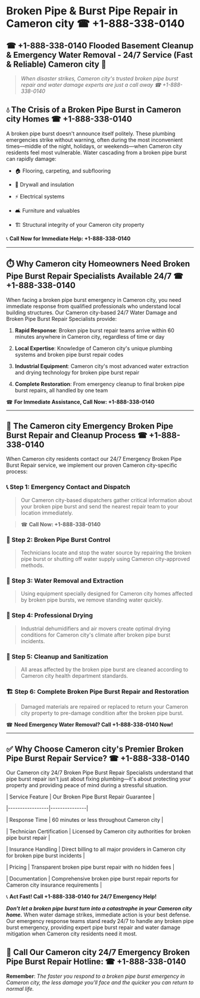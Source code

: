 # Broken Pipe & Burst Pipe Repair in Cameron city ☎ +1-888-338-0140  
## ☎ +1-888-338-0140 Flooded Basement Cleanup & Emergency Water Removal - 24/7 Service (Fast & Reliable) Cameron city 🚨  

> *When disaster strikes, Cameron city's trusted broken pipe burst repair and water damage experts are just a call away ☎ +1-888-338-0140*  

## 💧 The Crisis of a Broken Pipe Burst in Cameron city Homes ☎ +1-888-338-0140  

A broken pipe burst doesn't announce itself politely. These plumbing emergencies strike without warning, often during the most inconvenient times—middle of the night, holidays, or weekends—when Cameron city residents feel most vulnerable. Water cascading from a broken pipe burst can rapidly damage:  

* 🏠 Flooring, carpeting, and subflooring  
* 🧱 Drywall and insulation  
* ⚡ Electrical systems  
* 🛋️ Furniture and valuables  
* 🏗️ Structural integrity of your Cameron city property  

📞 **Call Now for Immediate Help: +1-888-338-0140**  

---  

## ⏱️ Why Cameron city Homeowners Need Broken Pipe Burst Repair Specialists Available 24/7 ☎ +1-888-338-0140  

When facing a broken pipe burst emergency in Cameron city, you need immediate response from qualified professionals who understand local building structures. Our Cameron city-based 24/7 Water Damage and Broken Pipe Burst Repair Specialists provide:  

1. **Rapid Response**: Broken pipe burst repair teams arrive within 60 minutes anywhere in Cameron city, regardless of time or day  
2. **Local Expertise**: Knowledge of Cameron city's unique plumbing systems and broken pipe burst repair codes  
3. **Industrial Equipment**: Cameron city's most advanced water extraction and drying technology for broken pipe burst repair  
4. **Complete Restoration**: From emergency cleanup to final broken pipe burst repairs, all handled by one team  

☎ **For Immediate Assistance, Call Now: +1-888-338-0140**  

---  

## 🔧 The Cameron city Emergency Broken Pipe Burst Repair and Cleanup Process ☎ +1-888-338-0140  

When Cameron city residents contact our 24/7 Emergency Broken Pipe Burst Repair service, we implement our proven Cameron city-specific process:  

### 📞 Step 1: Emergency Contact and Dispatch  
> Our Cameron city-based dispatchers gather critical information about your broken pipe burst and send the nearest repair team to your location immediately.  
> ☎ **Call Now: +1-888-338-0140**  

### 🚿 Step 2: Broken Pipe Burst Control  
> Technicians locate and stop the water source by repairing the broken pipe burst or shutting off water supply using Cameron city-approved methods.  

### 🌊 Step 3: Water Removal and Extraction  
> Using equipment specially designed for Cameron city homes affected by broken pipe bursts, we remove standing water quickly.  

### 💨 Step 4: Professional Drying  
> Industrial dehumidifiers and air movers create optimal drying conditions for Cameron city's climate after broken pipe burst incidents.  

### 🧼 Step 5: Cleanup and Sanitization  
> All areas affected by the broken pipe burst are cleaned according to Cameron city health department standards.  

### 🏗️ Step 6: Complete Broken Pipe Burst Repair and Restoration  
> Damaged materials are repaired or replaced to return your Cameron city property to pre-damage condition after the broken pipe burst.  

☎ **Need Emergency Water Removal? Call +1-888-338-0140 Now!**  

---  

## ✅ Why Choose Cameron city's Premier Broken Pipe Burst Repair Service? ☎ +1-888-338-0140  

Our Cameron city 24/7 Broken Pipe Burst Repair Specialists understand that pipe burst repair isn't just about fixing plumbing—it's about protecting your property and providing peace of mind during a stressful situation.  

| Service Feature | Our Broken Pipe Burst Repair Guarantee |  
|-----------------|---------------|  
| Response Time | 60 minutes or less throughout Cameron city |  
| Technician Certification | Licensed by Cameron city authorities for broken pipe burst repair |  
| Insurance Handling | Direct billing to all major providers in Cameron city for broken pipe burst incidents |  
| Pricing | Transparent broken pipe burst repair with no hidden fees |  
| Documentation | Comprehensive broken pipe burst repair reports for Cameron city insurance requirements |  

📞 **Act Fast! Call +1-888-338-0140 for 24/7 Emergency Help!**  

***Don't let a broken pipe burst turn into a catastrophe in your Cameron city home.*** When water damage strikes, immediate action is your best defense. Our emergency response teams stand ready 24/7 to handle any broken pipe burst emergency, providing expert pipe burst repair and water damage mitigation when Cameron city residents need it most.  

## 📱 Call Our Cameron city 24/7 Emergency Broken Pipe Burst Repair Hotline: ☎ +1-888-338-0140  

**Remember**: *The faster you respond to a broken pipe burst emergency in Cameron city, the less damage you'll face and the quicker you can return to normal life.*
